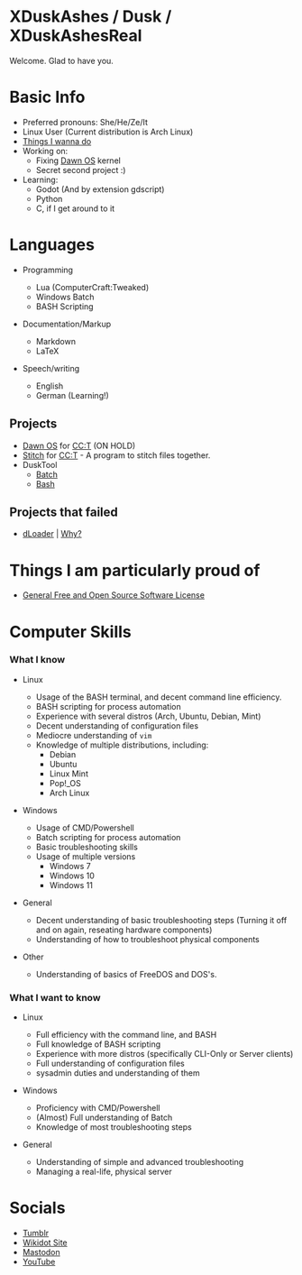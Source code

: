 # XDuskAshes / Dusk / XDuskAshesReal

Welcome. Glad to have you.

# Basic Info
+ Preferred pronouns: She/He/Ze/It
+ Linux User (Current distribution is Arch Linux)
+ [Things I wanna do](https://github.com/XDuskAshes/XDuskAshes/blob/main/things-i-wanna-do.txt)
+ Working on:
  + Fixing [Dawn OS](https://github.com/XDuskAshes/dawn/tree/idev) kernel
  + Secret second project :)
+ Learning:
  + Godot (And by extension gdscript)
  + Python
  + C, if I get around to it
# Languages
+ Programming
  + Lua (ComputerCraft:Tweaked)
  + Windows Batch
  + BASH Scripting

+ Documentation/Markup
  + Markdown
  + LaTeX
 
+ Speech/writing
  + English
  + German (Learning!)
## Projects
+ [Dawn OS](https://github.com/XDuskAshes/dawn/tree/idev) for [CC:T](https://github.com/cc-tweaked/CC-Tweaked) (ON HOLD)
+ [Stitch](https://github.com/XDuskAshes/stitch) for [CC:T](https://github.com/cc-tweaked/CC-Tweaked) - A program to stitch files together.
+ DuskTool
  + [Batch](https://github.com/XDuskAshes/DuskTool/tree/batch)
  + [Bash](https://github.com/XDuskAshes/DuskTool/tree/bash)
## Projects that failed
+ [dLoader](https://github.com/XDuskAshes/dLoader) | [Why?](https://github.com/XDuskAshes/XDuskAshes/blob/main/proj/fail/dloader.md)

# Things I am particularly proud of
+ [General Free and Open Source Software License](https://github.com/XDuskAshes/general-foss-license)
# Computer Skills

### What I know

+ Linux
  + Usage of the BASH terminal, and decent command line efficiency.
  + BASH scripting for process automation
  + Experience with several distros (Arch, Ubuntu, Debian, Mint)
  + Decent understanding of configuration files
  + Mediocre understanding of ``vim``
  + Knowledge of multiple distributions, including:
    + Debian
    + Ubuntu
    + Linux Mint
    + Pop!_OS
    + Arch Linux

+ Windows
  + Usage of CMD/Powershell
  + Batch scripting for process automation
  + Basic troubleshooting skills
  + Usage of multiple versions
    + Windows 7
    + Windows 10
    + Windows 11

+ General
  + Decent understanding of basic troubleshooting steps (Turning it off and on again, reseating hardware components)
  + Understanding of how to troubleshoot physical components
 
+ Other
  + Understanding of basics of FreeDOS and DOS's.
### What I want to know
+ Linux
  + Full efficiency with the command line, and BASH
  + Full knowledge of BASH scripting
  + Experience with more distros (specifically CLI-Only or Server clients)
  + Full understanding of configuration files
  + sysadmin duties and understanding of them
 
+ Windows
  + Proficiency with CMD/Powershell
  + (Almost) Full understanding of Batch
  + Knowledge of most troubleshooting steps
 
+ General
  + Understanding of simple and advanced troubleshooting
  + Managing a real-life, physical server
# Socials
+ [Tumblr](https://xduskashes.tumblr.com/)
+ [Wikidot Site](http://dusks-stuff.wikidot.com/)
+ [Mastodon](https://mastodon.social/@xduskashesreal)
+ [YouTube](https://youtube.com/@xduskashesreal)
